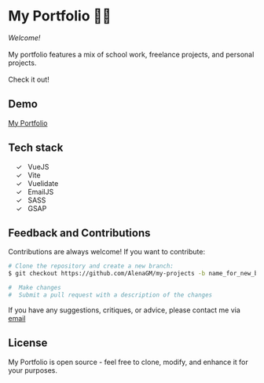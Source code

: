 # My Portfolio 👩‍🎨

_Welcome!_<br><br>
My portfolio features a mix of school work, freelance projects, and personal projects. <br><br>
Check it out!

## Demo

[My Portfolio]

## Tech stack

&nbsp;&nbsp;&nbsp;&nbsp;&check;&nbsp;&nbsp; VueJS<br>
&nbsp;&nbsp;&nbsp;&nbsp;&check;&nbsp;&nbsp; Vite<br>
&nbsp;&nbsp;&nbsp;&nbsp;&check;&nbsp;&nbsp; Vuelidate<br>
&nbsp;&nbsp;&nbsp;&nbsp;&check;&nbsp;&nbsp; EmailJS<br>
&nbsp;&nbsp;&nbsp;&nbsp;&check;&nbsp;&nbsp; SASS<br>
&nbsp;&nbsp;&nbsp;&nbsp;&check;&nbsp;&nbsp; GSAP<br>

## Feedback and Contributions

Contributions are always welcome! If you want to contribute:

```bash
# Clone the repository and create a new branch:
$ git checkout https://github.com/AlenaGM/my-projects -b name_for_new_branch

#  Make changes
#  Submit a pull request with a description of the changes
```

If you have any suggestions, critiques, or advice, please contact me via [email] 


## License
My Portfolio is open source - feel free to clone, modify, and enhance it for your purposes.


   [My Portfolio]: <https://alena-webdev.netlify.app/>
   [email]: <mailto: alena.guillaume@yahoo.com />
